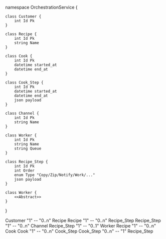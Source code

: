 namespace OrchestrationService {

    class Customer {
        int Id Pk
    }

    class Recipe {
        int Id Pk
        string Name
    }

    class Cook {
        int Id Pk
        datetime started_at
        datetime end_at
    }

    class Cook_Step {
        int Id Pk
        datetime started_at
        datetime end_at
        json payload
    }

    class Channel {
        int Id Pk
        string Name
    }

    class Worker {
        int Id Pk
        string Name
        string Queue
    }

    class Recipe_Step {
        int Id Pk
        int Order
        enum Type "Copy/Zip/Notify/Work/..."
        json payload
    }

    class Worker {
        <<Abstract>>
    }

}

Customer "1" -- "0..n" Recipe
Recipe "1" -- "0..n" Recipe_Step
Recipe_Step "1" -- "0..n" Channel
Recipe_Step "1" -- "0..1" Worker
Recipe "1" -- "0..n" Cook
Cook "1" -- "0..n" Cook_Step
Cook_Step "0..n" -- "1" Recipe_Step
